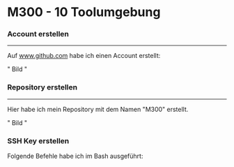 M300 - 10 Toolumgebung
===================

### **Account erstellen**
***
Auf www.github.com habe ich einen Account erstellt:

" Bild " 

### **Repository erstellen**
***
Hier habe ich mein Repository mit dem Namen "M300" erstellt. 

" Bild " 


### **SSH Key erstellen**
Folgende Befehle habe ich im Bash ausgeführt:



